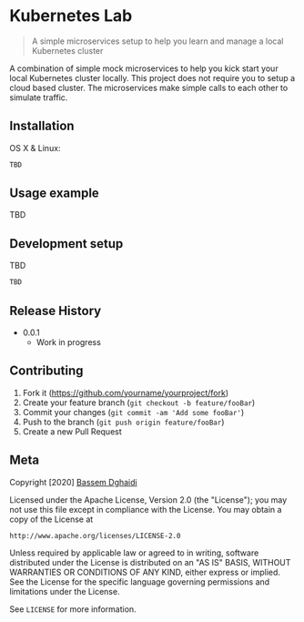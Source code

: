 # Kubernetes Lab
> A simple microservices setup to help you learn and manage a local Kubernetes cluster

A combination of simple mock microservices to help you kick start your local Kubernetes cluster locally. This project does not require you to setup a cloud based cluster. The microservices make simple calls to each other to simulate traffic.

## Installation

OS X & Linux:

```sh
TBD
```

## Usage example

TBD

## Development setup

TBD

```sh
TBD
```

## Release History

* 0.0.1
    * Work in progress

## Contributing

1. Fork it (<https://github.com/yourname/yourproject/fork>)
2. Create your feature branch (`git checkout -b feature/fooBar`)
3. Commit your changes (`git commit -am 'Add some fooBar'`)
4. Push to the branch (`git push origin feature/fooBar`)
5. Create a new Pull Request

## Meta

Copyright [2020] [Bassem Dghaidi](https://github.com/Link-)

Licensed under the Apache License, Version 2.0 (the "License");
you may not use this file except in compliance with the License.
You may obtain a copy of the License at

    http://www.apache.org/licenses/LICENSE-2.0

Unless required by applicable law or agreed to in writing, software
distributed under the License is distributed on an "AS IS" BASIS,
WITHOUT WARRANTIES OR CONDITIONS OF ANY KIND, either express or implied.
See the License for the specific language governing permissions and
limitations under the License.

See ``LICENSE`` for more information.